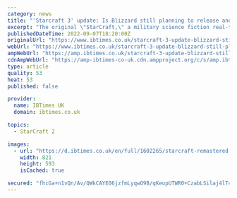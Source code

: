 ```yaml
---
category: news
title: "'Starcraft 3' update: Is Blizzard still planning to release another instalment?"
excerpt: "The original \"StarCraft,\" a military science fiction real-time strategy game, was released in 1998, making it a 24-year-old franchise by now."
publishedDateTime: 2022-09-07T18:20:00Z
originalUrl: "https://www.ibtimes.co.uk/starcraft-3-update-blizzard-still-planning-release-another-instalment-1705304"
webUrl: "https://www.ibtimes.co.uk/starcraft-3-update-blizzard-still-planning-release-another-instalment-1705304"
ampWebUrl: "https://amp.ibtimes.co.uk/starcraft-3-update-blizzard-still-planning-release-another-instalment-1705304"
cdnAmpWebUrl: "https://amp-ibtimes-co-uk.cdn.ampproject.org/c/s/amp.ibtimes.co.uk/starcraft-3-update-blizzard-still-planning-release-another-instalment-1705304"
type: article
quality: 53
heat: 53
published: false

provider:
  name: IBTimes UK
  domain: ibtimes.co.uk

topics:
  - StarCraft 2

images:
  - url: "https://d.ibtimes.co.uk/en/full/1602265/starcraft-remastered.png"
    width: 821
    height: 593
    isCached: true

secured: "fhcGa+n1vQn/Av/QWkCAYE06jzfmLyqwO9B/qKeupUTWR0+CzabLSilaj4lT4OYcMVM1Q7u2dIjL+wzxx9He4eEhnpb2hvVXWlAGocGpNN3LlAzX5CLojSlAH4mAz7sTiUgLcqKr4u+nJjMRRF38O5nOAzDiM86M+s36WOubGVrXD5NA0PjwR/0pddoZBhPeTdlntJewqPFLOUJc8J9VKkcbVhaUFjn2Ujg5UJ+TgXfI88+1q9BJClvrNmJSPRpVt+YwD7fzacomxqiFLo0mwZ7LxEgubwWUTRSYkfZjuscLlDUa6CY6GEwLWVPqVikYFI5MDmxRtEStI1JvCRet2p1wjzvHd3pz1i+Rzt12Rno=;LC+rcB3Hna/hO0tzTbGXwA=="
---
```


